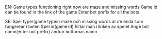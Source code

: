 EN:
Game types functioning right now are maze and missing words
Game id can be found in the link of the game
Enter bot prefix for all the bots

SE:
Spel typer(game types) maze och missing words är de enda som fungerear i boten
Spel id(game id) hittar man i linken av spelet
Ange bot namn(enter bot prefix) ändrar bottarnas namn
